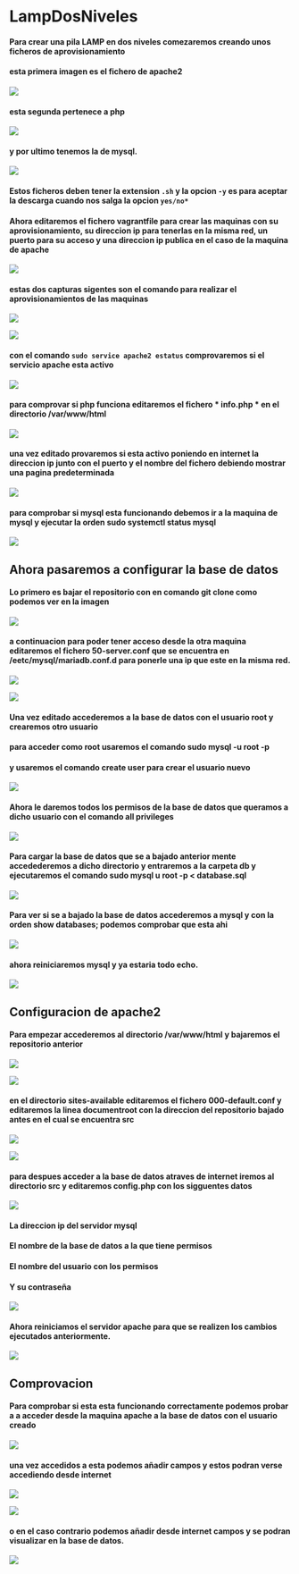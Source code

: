 # LampDosNiveles
#### Para crear una pila LAMP en dos niveles comezaremos creando unos ficheros de aprovisionamiento
#### esta primera imagen es el fichero de apache2
![](img/Imagen1.jpg)
#### esta segunda pertenece a php
![](img/Imagen3.jpg)
#### y por ultimo tenemos la de mysql. 
![](img/Imagen7.jpg)
#### Estos ficheros deben tener la extension ` .sh ` y la opcion ` -y ` es para aceptar la descarga cuando nos salga la opcion ` yes/no* `
#### Ahora editaremos el fichero vagrantfile para crear las maquinas con su aprovisionamiento, su direccion ip para tenerlas en la misma red, un puerto para su acceso y una direccion ip publica en el caso de la maquina de apache
![](img/capturavagrantfile.jpg)
#### estas dos capturas sigentes son el comando para realizar el aprovisionamientos de las maquinas 
![](img/Imagen6.jpg)

![](img/Imagen8.jpg)
#### con el comando ` sudo service apache2 estatus ` comprovaremos si el servicio apache esta activo
![](img/Imagen2.jpg)
#### para comprovar si php funciona editaremos el fichero * info.php * en el directorio  /var/www/html
![](img/Imagen4.jpg)
#### una vez editado provaremos si esta activo poniendo en internet la direccion ip junto con el puerto y el nombre del fichero debiendo mostrar una pagina predeterminada
![](img/Imagen5.jpg)
#### para comprobar si mysql esta funcionando debemos ir a la maquina de mysql y ejecutar la orden sudo systemctl status mysql 
![](img/Imagen9.jpg)
## Ahora pasaremos a configurar la base de datos
#### Lo primero es bajar el repositorio con en comando git clone como podemos ver en la imagen
![](img/Imagen10.jpg)
#### a continuacion para poder tener acceso desde la otra maquina editaremos el fichero 50-server.conf que se encuentra en /eetc/mysql/mariadb.conf.d para ponerle una ip que este en la misma red.
![](img/Imagen11.jpg)

![](img/Imagen12.jpg)
#### Una vez editado accederemos a la base de datos con el usuario root y crearemos otro usuario
#### para acceder como root usaremos el comando sudo mysql -u root -p
#### y usaremos el comando create user para crear el usuario nuevo
![](img/Imagen13.jpg)
#### Ahora le daremos todos los permisos de la base de datos que queramos a dicho usuario con el comando all privileges
![](img/Imagen14.jpg)
#### Para cargar la base de datos que se a bajado anterior mente accedederemos a dicho directorio y entraremos a la carpeta db y ejecutaremos el comando sudo mysql u root -p < database.sql
![](img/Imagen15.jpg)
#### Para ver si se a bajado la base de datos accederemos a mysql y con la orden show databases; podemos comprobar que esta ahi
![](img/Imagen16.jpg)
#### ahora reiniciaremos mysql y ya estaria todo echo.
![](img/Imagen17.jpg)
## Configuracion de apache2
#### Para empezar accederemos al directorio /var/www/html y bajaremos el repositorio anterior 
![](img/Imagen18.jpg)

![](img/Imagen19.jpg)
#### en el directorio sites-available editaremos el fichero 000-default.conf y editaremos la linea documentroot con la direccion del repositorio bajado antes en el cual se encuentra src 
![](img/Imagen20.jpg)

![](img/Imagen21.jpg)
#### para despues acceder a la base de datos atraves de internet iremos al directorio src y editaremos config.php con los sigguentes datos

![](img/Imagen23.jpg)
#### La direccion ip del servidor mysql
#### El nombre de la base de datos a la que tiene permisos 
#### El nombre del usuario con los permisos
#### Y su contraseña

![](img/Imagen24.jpg)
#### Ahora reiniciamos el servidor apache para que se realizen los cambios ejecutados anteriormente.
![](img/Imagen25.jpg)
## Comprovacion
#### Para comprobar si esta esta funcionando correctamente podemos probar a a acceder desde la maquina apache a la base de datos con el usuario creado

![](img/Imagen26.jpg)
#### una vez accedidos a esta podemos añadir campos y estos podran verse accediendo desde internet
![](img/Imagen27.jpg)

![](img/Imagen28.jpg)
#### o en el caso contrario podemos añadir desde internet campos y se podran visualizar en la base de datos.
![](img/Imagen29.jpg)
